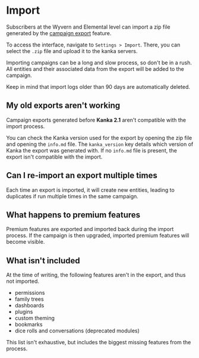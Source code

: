 # Import

Subscribers at the Wyvern and Elemental level can import a zip file generated by the [campaign export](/features/campaigns/export) feature.

To access the interface, navigate to `Settings > Import`. There, you can select the `.zip` file and upload it to the kanka servers.

Importing campaigns can be a long and slow process, so don't be in a rush. All entities and their associated data from the export will be added to the campaign. 

Keep in mind that import logs older than 90 days are automatically deleted.

## My old exports aren't working

Campaign exports generated before **Kanka 2.1** aren't compatible with the import process.

You can check the Kanka version used for the export by opening the zip file and opening the `info.md` file. The `kanka_version` key details which version of Kanka the export was generated with. If no `info.md` file is present, the export isn't compatible with the import.

## Can I re-import an export multiple times

Each time an export is imported, it will create new entities, leading to duplicates if run multiple times in the same campaign.

## What happens to premium features

Premium features are exported and imported back during the import process. If the campaign is then upgraded, imported premium features will become visible.

## What isn't included

At the time of writing, the following features aren't in the export, and thus not imported.

* permissions
* family trees
* dashboards
* plugins
* custom theming
* bookmarks
* dice rolls and conversations (deprecated modules)

This list isn't exhaustive, but includes the biggest missing features from the process.
